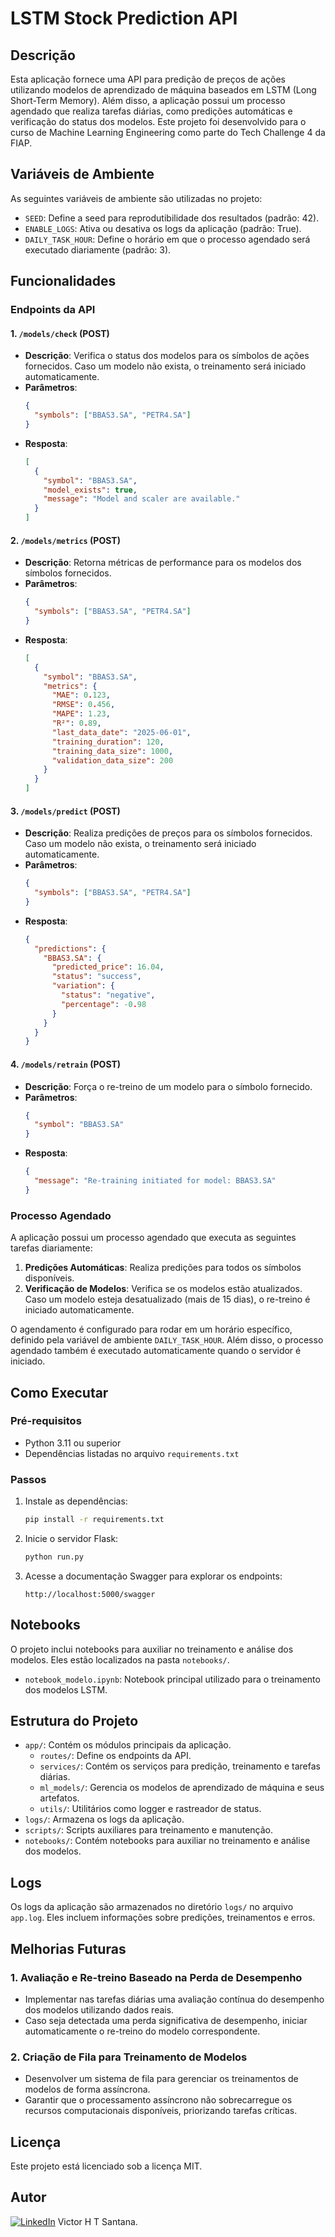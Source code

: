 # LSTM Stock Prediction API

## Descrição
Esta aplicação fornece uma API para predição de preços de ações utilizando modelos de aprendizado de máquina baseados em LSTM (Long Short-Term Memory). Além disso, a aplicação possui um processo agendado que realiza tarefas diárias, como predições automáticas e verificação do status dos modelos. Este projeto foi desenvolvido para o curso de Machine Learning Engineering como parte do Tech Challenge 4 da FIAP.

## Variáveis de Ambiente
As seguintes variáveis de ambiente são utilizadas no projeto:
- `SEED`: Define a seed para reprodutibilidade dos resultados (padrão: 42).
- `ENABLE_LOGS`: Ativa ou desativa os logs da aplicação (padrão: True).
- `DAILY_TASK_HOUR`: Define o horário em que o processo agendado será executado diariamente (padrão: 3).

## Funcionalidades

### Endpoints da API

#### 1. `/models/check` (POST)
- **Descrição**: Verifica o status dos modelos para os símbolos de ações fornecidos. Caso um modelo não exista, o treinamento será iniciado automaticamente.
- **Parâmetros**:
  ```json
  {
    "symbols": ["BBAS3.SA", "PETR4.SA"]
  }
  ```
- **Resposta**:
  ```json
  [
    {
      "symbol": "BBAS3.SA",
      "model_exists": true,
      "message": "Model and scaler are available."
    }
  ]
  ```

#### 2. `/models/metrics` (POST)
- **Descrição**: Retorna métricas de performance para os modelos dos símbolos fornecidos.
- **Parâmetros**:
  ```json
  {
    "symbols": ["BBAS3.SA", "PETR4.SA"]
  }
  ```
- **Resposta**:
  ```json
  [
    {
      "symbol": "BBAS3.SA",
      "metrics": {
        "MAE": 0.123,
        "RMSE": 0.456,
        "MAPE": 1.23,
        "R²": 0.89,
        "last_data_date": "2025-06-01",
        "training_duration": 120,
        "training_data_size": 1000,
        "validation_data_size": 200
      }
    }
  ]
  ```

#### 3. `/models/predict` (POST)
- **Descrição**: Realiza predições de preços para os símbolos fornecidos. Caso um modelo não exista, o treinamento será iniciado automaticamente.
- **Parâmetros**:
  ```json
  {
    "symbols": ["BBAS3.SA", "PETR4.SA"]
  }
  ```
- **Resposta**:
  ```json
  {
    "predictions": {
      "BBAS3.SA": {
        "predicted_price": 16.04,
        "status": "success",
        "variation": {
          "status": "negative",
          "percentage": -0.98
        }
      }
    }
  }
  ```

#### 4. `/models/retrain` (POST)
- **Descrição**: Força o re-treino de um modelo para o símbolo fornecido.
- **Parâmetros**:
  ```json
  {
    "symbol": "BBAS3.SA"
  }
  ```
- **Resposta**:
  ```json
  {
    "message": "Re-training initiated for model: BBAS3.SA"
  }
  ```

### Processo Agendado
A aplicação possui um processo agendado que executa as seguintes tarefas diariamente:
1. **Predições Automáticas**: Realiza predições para todos os símbolos disponíveis.
2. **Verificação de Modelos**: Verifica se os modelos estão atualizados. Caso um modelo esteja desatualizado (mais de 15 dias), o re-treino é iniciado automaticamente.

O agendamento é configurado para rodar em um horário específico, definido pela variável de ambiente `DAILY_TASK_HOUR`. Além disso, o processo agendado também é executado automaticamente quando o servidor é iniciado.

## Como Executar

### Pré-requisitos
- Python 3.11 ou superior
- Dependências listadas no arquivo `requirements.txt`

### Passos
1. Instale as dependências:
   ```bash
   pip install -r requirements.txt
   ```

2. Inicie o servidor Flask:
   ```bash
   python run.py
   ```

3. Acesse a documentação Swagger para explorar os endpoints:
   ```
   http://localhost:5000/swagger
   ```

## Notebooks
O projeto inclui notebooks para auxiliar no treinamento e análise dos modelos. Eles estão localizados na pasta `notebooks/`.

- `notebook_modelo.ipynb`: Notebook principal utilizado para o treinamento dos modelos LSTM.

## Estrutura do Projeto
- `app/`: Contém os módulos principais da aplicação.
  - `routes/`: Define os endpoints da API.
  - `services/`: Contém os serviços para predição, treinamento e tarefas diárias.
  - `ml_models/`: Gerencia os modelos de aprendizado de máquina e seus artefatos.
  - `utils/`: Utilitários como logger e rastreador de status.
- `logs/`: Armazena os logs da aplicação.
- `scripts/`: Scripts auxiliares para treinamento e manutenção.
- `notebooks/`: Contém notebooks para auxiliar no treinamento e análise dos modelos.

## Logs
Os logs da aplicação são armazenados no diretório `logs/` no arquivo `app.log`. Eles incluem informações sobre predições, treinamentos e erros.

## Melhorias Futuras

### 1. Avaliação e Re-treino Baseado na Perda de Desempenho
- Implementar nas tarefas diárias uma avaliação contínua do desempenho dos modelos utilizando dados reais.
- Caso seja detectada uma perda significativa de desempenho, iniciar automaticamente o re-treino do modelo correspondente.

### 2. Criação de Fila para Treinamento de Modelos
- Desenvolver um sistema de fila para gerenciar os treinamentos de modelos de forma assíncrona.
- Garantir que o processamento assíncrono não sobrecarregue os recursos computacionais disponíveis, priorizando tarefas críticas.

## Licença
Este projeto está licenciado sob a licença MIT.

## Autor
[![LinkedIn](https://img.shields.io/badge/LinkedIn-blue?logo=linkedin)](https://www.linkedin.com/in/victor-hugo-teles-de-santana-359ba260/) Victor H T Santana.

